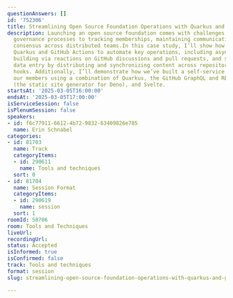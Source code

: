 ```yaml
---
questionAnswers: []
id: '752306'
title: Streamlining Open Source Foundation Operations with Quarkus and GitHub Actions
description: Launching an open source foundation comes with challenges, from establishing
  governance processes to tracking memberships, maintaining communication, and building
  consensus across distributed teams.In this case study, I’ll show how we’ve used
  Quarkus and GitHub Actions to automate key operations, including asynchronous consensus
  building via reactions on GitHub discussions and pull requests, and simplifying
  data entry by distributing and synchronizing content across repositories with event
  hooks. Additionally, I’ll demonstrate how we’ve built a self-service portal for
  our members using a combination of Quarkus, the GitHub GraphQL and REST APIs, Lume
  (the static site generator for Deno), and Svelte.
startsAt: '2025-03-05T16:00:00'
endsAt: '2025-03-05T17:00:00'
isServiceSession: false
isPlenumSession: false
speakers:
- id: f6c77911-6612-4b72-9832-63409826e785
  name: Erin Schnabel
categories:
- id: 81703
  name: Track
  categoryItems:
  - id: 290611
    name: Tools and techniques
  sort: 0
- id: 81704
  name: Session Format
  categoryItems:
  - id: 290619
    name: session
  sort: 1
roomId: 58706
room: Tools and Techniques
liveUrl:
recordingUrl:
status: Accepted
isInformed: true
isConfirmed: false
track: Tools and techniques
format: session
slug: streamlining-open-source-foundation-operations-with-quarkus-and-github-actions

---
```

